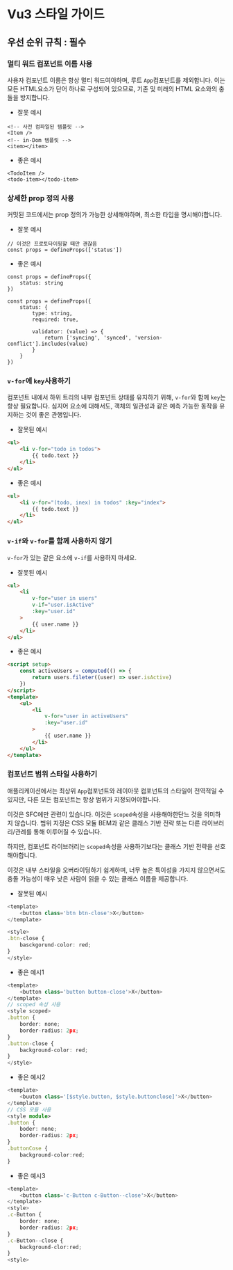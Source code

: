 # Vu3 스타일 가이드

## 우선 순위 규칙 : 필수
### 멀티 워드 컴포넌트 이름 사용
사용자 컴포넌트 이름은 항상 멀티 워드여야하며, 루트 `App`컴포넌트를 제외합니다.
이는 모든 HTML요소가 단어 하나로 구성되어 있으므로, 기존 및 미래의 HTML 요소와의 충돌을 방지합니다.

- 잘못 예시
```vue
<!-- 사전 컴파일된 템플릿 -->
<Item />
<!-- in-Dom 템플릿 -->
<item></item>
```

- 좋은 예시
```vue
<TodoItem />
<todo-item></todo-item>
```

### 상세한 prop 정의 사용
커밋된 코드에서는 prop 정의가 가능한 상세해야하며, 최소한 타입을 명시해야합니다.

- 잘못 예시
```vue
// 이것은 프로토타이핑할 때만 괜찮음
const props = defineProps(['status'])
```

- 좋은 예시
```vue
const props = defineProps({
    status: string
})
```
```vue
const props = defineProps({
    status: {
        type: string,
        required: true,

        validator: (value) => {
            return ['syncing', 'synced', 'version-conflict'].includes(value)
        }
    }
})
```

### `v-for`에 `key`사용하기
컴포넌트 내에서 하위 트리의 내부 컴포넌트 상태를 유지하기 위해, `v-for`와 함께 `key`는 항상 필요합니다.
심지어 요소에 대해서도, 객체의 일관성과 같은 예측 가능한 동작을 유지하는 것이 좋은 관행입니다.

- 잘못된 예시
```html
<ul>
    <li v-for="todo in todos">
        {{ todo.text }}
    </li>
</ul>
```

- 좋은 예시
```html
<ul>
    <li v-for="(todo, inex) in todos" :key="index">
        {{ todo.text }}
    </li>
</ul>
```

### `v-if`와 `v-for`를 함께 사용하지 않기
`v-for`가 있는 같은 요소에 `v-if`를 사용하지 마세요.

- 잘못된 예시
```html
<ul>
    <li 
        v-for="user in users"
        v-if="user.isActive"
        :key="user.id"
    >
        {{ user.name }}
    </li>
</ul>
```

- 좋은 예시
```html
<script setup>
    const activeUsers = computed(() => {
        return users.fileter((user) => user.isActive)
    })
</script>
<template>
    <ul>
        <li
            v-for="user in activeUsers"
            :key="user.id"
        >
            {{ user.name }}
        </li>
    </ul>
</template>
```
### 컴포넌트 범위 스타일 사용하기
애플리케이션에서는 최상위 `App`컴포넌트와 레이아웃 컴포넌트의 스타일이 전역적일 수 있지만, 다른 모든 컴포넌트는 항상 범위가 지정되어야합니다.

이것은 SFC에만 관련이 있습니다. 이것은 `scoped`속성을 사용해야한단느 것을 의미하지 않습니다.
범위 지정은 CSS 모듈 BEM과 같은 클래스 기반 전략 또는 다른 라이브러리/관례를 통해 이루어질 수 있습니다.

하지만, 컴포넌트 라이브러리는 `scoped`속성을 사용하기보다는 클래스 기반 전략을 선호해야합니다.

이것은 내부 스타일을 오버라이딩하기 쉽게하며, 너무 높은 특이성을 가지지 않으면서도 충돌 가능성이 매우 낮은 사람이 읽을 수 있는 클래스 이름을 제공합니다.

- 잘못된 예시
```typescript
<template>
    <button class='btn btn-close'>X</button>
</template>

<style>
.btn-close {
    basckgorund-color: red;
}
</style>
```

- 좋은 예시1
```typescript
<template>
    <button class='button button-close'>X</button>
</template>
// scoped 속성 사용
<style scoped>
.button {
    border: none;
    border-radius: 2px;
}
.button-close {
    background-color: red;
}
</style>
```

- 좋은 예시2
```typescript
<template>
    <buuton class='[$style.button, $style.buttonclose]'>X</button>
</template>
// CSS 모듈 사용
<style module>
.button {
    boder: none;
    border-radius: 2px;
}
.buttonCose {
    background-color:red;
}
```

- 좋은 예시3
```typescript
<template>
    <button class='c-Button c-Button--close'>X</button>
</template>
<style>
.c-Button {
    border: none;
    border-radius: 2px;
}
.c-Button--close {
    background-clor:red;
}
<style>
```